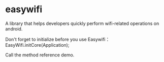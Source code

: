 # easywifi
A library that helps developers quickly perform wifi-related operations on android.

Don't forget to initialize before you use Easywifi：
EasyWifi.initCore(Application);

Call the method reference demo.

